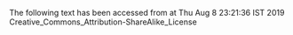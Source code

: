 The following text has been accessed from at Thu Aug 8 23:21:36 IST 2019
Creative_Commons_Attribution-ShareAlike_License
